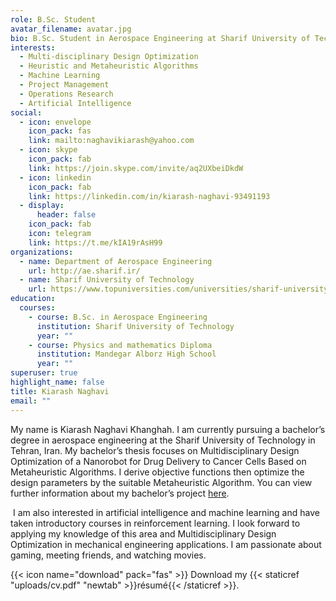 ```yaml
---
role: B.Sc. Student
avatar_filename: avatar.jpg
bio: B.Sc. Student in Aerospace Engineering at Sharif University of Technology
interests:
  - Multi-disciplinary Design Optimization
  - Heuristic and Metaheuristic Algorithms
  - Machine Learning
  - Project Management
  - Operations Research
  - Artificial Intelligence
social:
  - icon: envelope
    icon_pack: fas
    link: mailto:naghavikiarash@yahoo.com
  - icon: skype
    icon_pack: fab
    link: https://join.skype.com/invite/aq2UXbeiDkdW
  - icon: linkedin
    icon_pack: fab
    link: https://linkedin.com/in/kiarash-naghavi-93491193
  - display:
      header: false
    icon_pack: fab
    icon: telegram
    link: https://t.me/kIA19rAsH99
organizations:
  - name: Department of Aerospace Engineering
    url: http://ae.sharif.ir/
  - name: Sharif University of Technology
    url: https://www.topuniversities.com/universities/sharif-university-technology
education:
  courses:
    - course: B.Sc. in Aerospace Engineering
      institution: Sharif University of Technology
      year: ""
    - course: Physics and mathematics Diploma
      institution: Mandegar Alborz High School
      year: ""
superuser: true
highlight_name: false
title: Kiarash Naghavi
email: ""
---
```

My name is Kiarash Naghavi Khanghah. I am currently pursuing a bachelor’s degree in aerospace engineering at the Sharif University of Technology in Tehran, Iran. My bachelor’s thesis focuses on Multidisciplinary Design Optimization of a Nanorobot for Drug Delivery to Cancer Cells Based on Metaheuristic Algorithms. I derive objective functions then optimize the design parameters by the suitable Metaheuristic Algorithm. You can view further information about my bachelor’s project [here](https://kiarash-naghavi.netlify.app/project/multidisciplinary-design-optimization-of-a-nanorobot-for-drug-delivery-to-cancer-cells-based-on-genetic-algorithms/).



 I am also interested in artificial intelligence and machine learning and have taken introductory courses in reinforcement learning. I look forward to applying my knowledge of this area and Multidisciplinary Design Optimization in mechanical engineering applications. I am passionate about gaming, meeting friends, and watching movies.

{{< icon name="download" pack="fas" >}} Download my {{< staticref "uploads/cv.pdf" "newtab" >}}résumé{{< /staticref >}}.